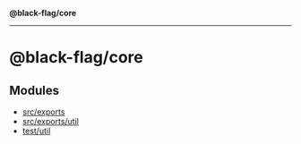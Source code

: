 **@black-flag/core**

***

# @black-flag/core

## Modules

- [src/exports](src/exports/README.md)
- [src/exports/util](src/exports/util/README.md)
- [test/util](test/util/README.md)
